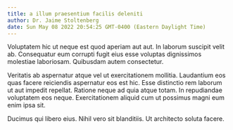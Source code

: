 ```yaml
---
title: a illum praesentium facilis deleniti
author: Dr. Jaime Stoltenberg
date: Sun May 08 2022 20:54:25 GMT-0400 (Eastern Daylight Time)
---
```

Voluptatem hic ut neque est quod aperiam aut aut. In laborum suscipit velit ab. Consequatur eum corrupti fugit eius esse voluptas dignissimos molestiae laboriosam. Quibusdam autem consectetur.

 Veritatis ab aspernatur atque vel ut exercitationem mollitia. Laudantium eos quas facere reiciendis aspernatur eos est hic. Esse distinctio rem laborum ut aut impedit repellat. Ratione neque ad quia atque totam. In repudiandae voluptatem eos neque. Exercitationem aliquid cum ut possimus magni eum enim ipsa sit.

 Ducimus qui libero eius. Nihil vero sit blanditiis. Ut architecto soluta facere.